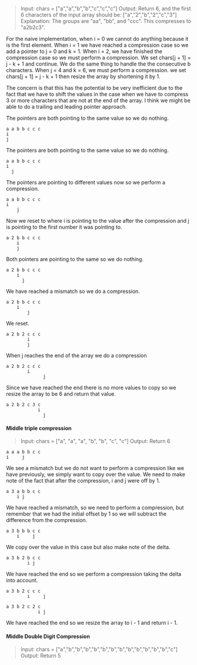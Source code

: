 > Input: chars = ["a","a","b","b","c","c","c"]
Output: Return 6, and the first 6 characters of the input array should be: ["a","2","b","2","c","3"]
Explanation: The groups are "aa", "bb", and "ccc". This compresses to "a2b2c3".

For the naive implementation, when i = 0 we cannot do anything because it is the first element. When i = 1 we have reached a compression case so we add a pointer to j = 0 and k = 1. When i = 2, we have finished the compression case so we must perform a compression. We set chars[j + 1] = j - k + 1 and continue. We do the same thing to handle the the consecutive b characters. When j = 4 and k = 6, we must perform a compression. we set chars[j + 1] = j - k + 1 then resize the array by shortening it by 1.

The concern is that this has the potential to be very inefficient due to the fact that we have to shift the values in the case when we have to compress 3 or more characters that are not at the end of the array. I think we might be able to do a trailing and leading pointer approach.

The pointers are both pointing to the same value so we do nothing. 
```
a a b b c c c
i
j
```
The pointers are both pointing to the same value so we do nothing.
```
a a b b c c c
i
  j
```
The pointers are pointing to different values now so we perform a compression.
```
a a b b c c c
i
    j
```
Now we reset to where i is pointing to the value after the compression and j is pointing to the first number it was pointing to.
```
a 2 b b c c c
    i
    j
```
Both pointers are pointing to the same so we do nothing.
```
a 2 b b c c c
    i
      j
```
We have reached a mismatch so we do a compression.
```
a 2 b b c c c
    i
        j
```
We reset.
```
a 2 b 2 c c c
        i
        j
```
When j reaches the end of the array we do a compression
```
a 2 b 2 c c c
        i
              j
```
Since we have reached the end there is no more values to copy so we resize the array to be 6 and return that value.
```
a 2 b 2 c 3 c
            i
              j
```
#### Middle triple compression
> Input: chars = ["a", "a", "a", "b", "b", "c", "c"]
Output: Return 6

```
a a a b b c c
i     j
```
We see a mismatch but we do not want to perform a compression like we have previously, we simply want to copy over the value. We need to make note of the fact that after the compression, i and j were off by 1.
```
a 3 a b b c c
    i j
```
We have reached a mismatch, so we need to perform a compression, but remember that we had the initial offset by 1 so we will subtract the difference from the compression.
```
a 3 b b b c c
    i     j
```
We copy over the value in this case but also make note of the delta.
```
a 3 b 2 b c c
        i j
```
We have reached the end so we perform a compression taking the delta into account.
```
a 3 b 2 c c c
        i     j
```
```
a 3 b 2 c 2 c
            i j
```
We have reached the end so we resize the array to i - 1 and return i - 1.

#### Middle Double Digit Compression
> Input: chars = ["a","b","b","b","b","b","b","b","b","b","b","b","b","c"]
Output: Return 5

